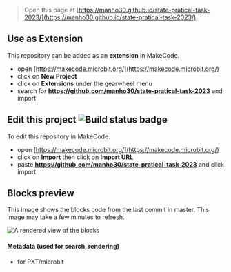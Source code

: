 
> Open this page at [https://manho30.github.io/state-pratical-task-2023/](https://manho30.github.io/state-pratical-task-2023/)

## Use as Extension

This repository can be added as an **extension** in MakeCode.

* open [https://makecode.microbit.org/](https://makecode.microbit.org/)
* click on **New Project**
* click on **Extensions** under the gearwheel menu
* search for **https://github.com/manho30/state-pratical-task-2023** and import

## Edit this project ![Build status badge](https://github.com/manho30/state-pratical-task-2023/workflows/MakeCode/badge.svg)

To edit this repository in MakeCode.

* open [https://makecode.microbit.org/](https://makecode.microbit.org/)
* click on **Import** then click on **Import URL**
* paste **https://github.com/manho30/state-pratical-task-2023** and click import

## Blocks preview

This image shows the blocks code from the last commit in master.
This image may take a few minutes to refresh.

![A rendered view of the blocks](https://github.com/manho30/state-pratical-task-2023/raw/master/.github/makecode/blocks.png)

#### Metadata (used for search, rendering)

* for PXT/microbit
<script src="https://makecode.com/gh-pages-embed.js"></script><script>makeCodeRender("{{ site.makecode.home_url }}", "{{ site.github.owner_name }}/{{ site.github.repository_name }}");</script>
